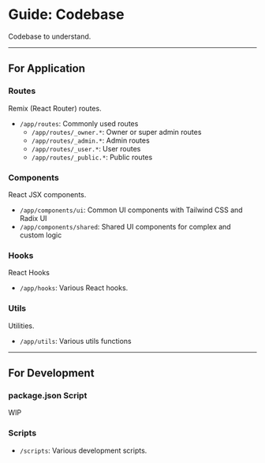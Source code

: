 # Guide: Codebase

Codebase to understand.

---

## For Application

### Routes

Remix (React Router) routes.

- `/app/routes`: Commonly used routes
  - `/app/routes/_owner.*`: Owner or super admin routes
  - `/app/routes/_admin.*`: Admin routes
  - `/app/routes/_user.*`: User routes
  - `/app/routes/_public.*`: Public routes

### Components

React JSX components.

- `/app/components/ui`: Common UI components with Tailwind CSS and Radix UI
- `/app/components/shared`: Shared UI components for complex and custom logic

### Hooks

React Hooks

- `/app/hooks`: Various React hooks.

### Utils

Utilities.

- `/app/utils`: Various utils functions

---

## For Development

### package.json Script

WIP

### Scripts

- `/scripts`: Various development scripts.
